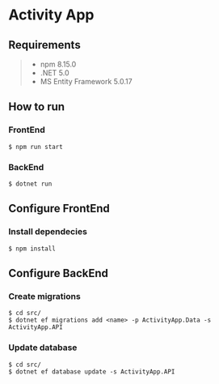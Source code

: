 # Activity App
## Requirements
>- npm 8.15.0
>- .NET 5.0
>- MS Entity Framework 5.0.17

## How to run
### FrontEnd
```
$ npm run start
```
### BackEnd
```
$ dotnet run
```

## Configure FrontEnd
### Install dependecies
```
$ npm install
```

## Configure BackEnd
### Create migrations
```
$ cd src/
$ dotnet ef migrations add <name> -p ActivityApp.Data -s ActivityApp.API
```

### Update database
```
$ cd src/
$ dotnet ef database update -s ActivityApp.API
```